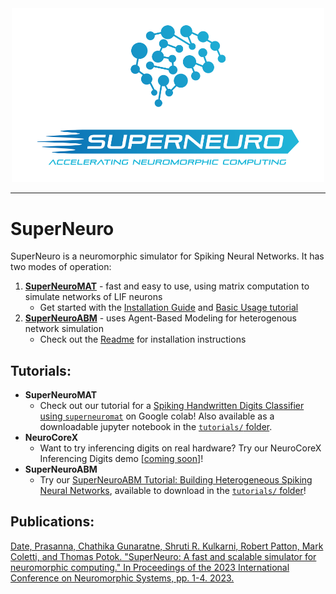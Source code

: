 <div align="center" style="text-align: center;">
<picture>
  <source media="(prefers-color-scheme: dark)" srcset="https://raw.githubusercontent.com/ORNL/superneuromat/refs/heads/main/docs/source/_static/superneuro-pcg-motion-white-tag.svg">
  <img alt="SuperNeuroMAT Logo" src="https://raw.githubusercontent.com/ORNL/superneuromat/refs/heads/main/docs/source/_static/superneuro-pcg-motion-tag.svg" width='500rem'>
</picture>
</div>

---

# SuperNeuro
SuperNeuro is a neuromorphic simulator for Spiking Neural Networks. It has two modes of operation:

1. [**SuperNeuroMAT**](https://github.com/ORNL/superneuromat) - fast and easy to use, using matrix computation to simulate networks of LIF neurons
   - Get started with the [Installation Guide](https://ornl.github.io/superneuromat/guide/install.html) and [Basic Usage tutorial](https://ornl.github.io/superneuromat/guide/firstrun.html)  
1. [**SuperNeuroABM**](https://github.com/ornl/superneuroabm) - uses Agent-Based Modeling for heterogenous network simulation
   - Check out the [Readme](https://github.com/ornl/superneuroabm) for installation instructions

## Tutorials:

* **SuperNeuroMAT**
   * Check out our tutorial for a [Spiking Handwritten Digits Classifier using `superneuromat`](https://colab.research.google.com/drive/1A8skdSiRBrl6bbrIs_BXauZIF-5IhE9R?usp=sharing) on Google colab!
      Also available as a downloadable jupyter notebook in the [`tutorials/` folder](https://github.com/ORNL/superneuro/tree/main/tutorials).
* **NeuroCoreX**
   * Want to try inferencing digits on real hardware? Try our NeuroCoreX Inferencing Digits demo [[coming soon](https://github.com/ORNL/NeuroCoreX/blob/main/Tutorials/NeuroCoreX_Serial_Comm_DIGITS_Tutorial_SNMv3_ICONS.ipynb)]!
* **SuperNeuroABM**
   * Try our [SuperNeuroABM Tutorial: Building Heterogeneous Spiking Neural Networks](https://github.com/ORNL/superneuro/blob/main/tutorials/00_simple_heterogenous_network.ipynb), available to download in the [`tutorials/` folder](https://github.com/ORNL/superneuro/tree/main/tutorials)!

## Publications:

[Date, Prasanna, Chathika Gunaratne, Shruti R. Kulkarni, Robert Patton, Mark Coletti, and Thomas Potok. "SuperNeuro: A fast and scalable simulator for neuromorphic computing." In Proceedings of the 2023 International Conference on Neuromorphic Systems, pp. 1-4. 2023.](https://dl.acm.org/doi/abs/10.1145/3589737.3606000)
